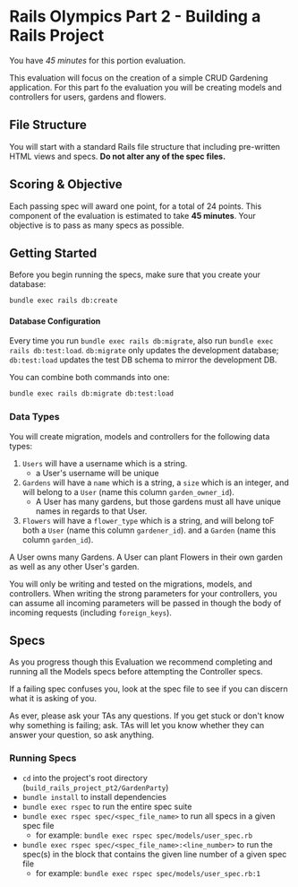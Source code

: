 # Rails Olympics Part 2 - Building a Rails Project

You have _45 minutes_ for this portion evaluation.

This evaluation will focus on the creation of a simple CRUD Gardening
application. For this part fo the evaluation you will be creating models and
controllers for users, gardens and flowers.

## File Structure

You will start with a standard Rails file structure that including pre-written
HTML views and specs. **Do not alter any of the spec files.**

## Scoring & Objective

Each passing spec will award one point, for a total of 24 points. This component
of the evaluation is estimated to take **45 minutes**. Your objective is to pass
as many specs as possible.

## Getting Started

Before you begin running the specs, make sure that you create your database:

```sh
bundle exec rails db:create
```

#### Database Configuration

Every time you run `bundle exec rails db:migrate`, also run
`bundle exec rails db:test:load`. `db:migrate` only updates the development
database; `db:test:load` updates the test DB schema to mirror the development
DB.

You can combine both commands into one:

```sh
bundle exec rails db:migrate db:test:load
```

### Data Types

You will create migration, models and controllers for the following data types:

1. `Users` will have a username which is a string.
   - a User's username will be unique
2. `Gardens` will have a `name` which is a string, a `size` which is an integer,
   and will belong to a `User` (name this column `garden_owner_id`).
   - A User has many gardens, but those gardens must all have unique names in
     regards to that User.
3. `Flowers` will have a `flower_type` which is a string, and will belong toF
   both a `User` (name this column `gardener_id`). and a `Garden` (name this
   column `garden_id`).

A User owns many Gardens. A User can plant Flowers in their own garden as well
as any other User's garden.

You will only be writing and tested on the migrations, models, and controllers.
When writing the strong parameters for your controllers, you can assume all
incoming parameters will be passed in though the body of incoming requests
(including `foreign_keys`).

## Specs

As you progress though this Evaluation we recommend completing and running all
the Models specs before attempting the Controller specs.

If a failing spec confuses you, look at the spec file to see if you can discern
what it is asking of you.

As ever, please ask your TAs any questions. If you get stuck or don't know why
something is failing; ask. TAs will let you know whether they can answer your
question, so ask anything.

### Running Specs

- `cd` into the project's root directory (`build_rails_project_pt2/GardenParty`)
- `bundle install` to install dependencies
- `bundle exec rspec` to run the entire spec suite
- `bundle exec rspec spec/<spec_file_name>` to run all specs in a given spec
  file
  - for example: `bundle exec rspec spec/models/user_spec.rb`
- `bundle exec rspec spec/<spec_file_name>:<line_number>` to run the spec(s) in
  the block that contains the given line number of a given spec file
  - for example: `bundle exec rspec spec/models/user_spec.rb:1`
